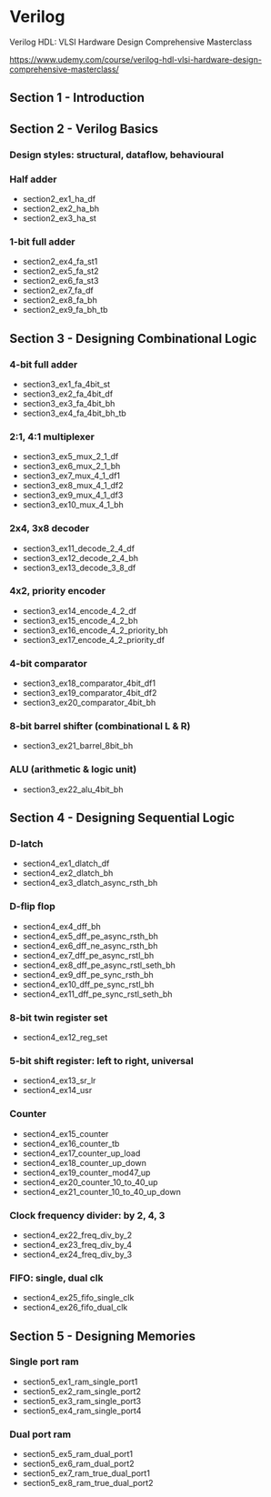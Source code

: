 # Verilog

Verilog HDL: VLSI Hardware Design Comprehensive Masterclass

https://www.udemy.com/course/verilog-hdl-vlsi-hardware-design-comprehensive-masterclass/

## Section 1 - Introduction

## Section 2 - Verilog Basics
### Design styles: structural, dataflow, behavioural
### Half adder
  - section2_ex1_ha_df
  - section2_ex2_ha_bh
  - section2_ex3_ha_st
### 1-bit full adder
  - section2_ex4_fa_st1
  - section2_ex5_fa_st2
  - section2_ex6_fa_st3
  - section2_ex7_fa_df
  - section2_ex8_fa_bh
  - section2_ex9_fa_bh_tb

## Section 3 - Designing Combinational Logic
### 4-bit full adder
  - section3_ex1_fa_4bit_st
  - section3_ex2_fa_4bit_df
  - section3_ex3_fa_4bit_bh
  - section3_ex4_fa_4bit_bh_tb
### 2:1, 4:1 multiplexer
  - section3_ex5_mux_2_1_df
  - section3_ex6_mux_2_1_bh
  - section3_ex7_mux_4_1_df1
  - section3_ex8_mux_4_1_df2
  - section3_ex9_mux_4_1_df3
  - section3_ex10_mux_4_1_bh
### 2x4, 3x8 decoder
  - section3_ex11_decode_2_4_df
  - section3_ex12_decode_2_4_bh
  - section3_ex13_decode_3_8_df
### 4x2, priority encoder
  - section3_ex14_encode_4_2_df
  - section3_ex15_encode_4_2_bh
  - section3_ex16_encode_4_2_priority_bh
  - section3_ex17_encode_4_2_priority_df
### 4-bit comparator
  - section3_ex18_comparator_4bit_df1
  - section3_ex19_comparator_4bit_df2
  - section3_ex20_comparator_4bit_bh
### 8-bit barrel shifter (combinational L & R)
  - section3_ex21_barrel_8bit_bh
### ALU (arithmetic & logic unit)
  - section3_ex22_alu_4bit_bh

## Section 4 - Designing Sequential Logic
### D-latch
- section4_ex1_dlatch_df
- section4_ex2_dlatch_bh
- section4_ex3_dlatch_async_rsth_bh
### D-flip flop
- section4_ex4_dff_bh
- section4_ex5_dff_pe_async_rsth_bh
- section4_ex6_dff_ne_async_rsth_bh
- section4_ex7_dff_pe_async_rstl_bh
- section4_ex8_dff_pe_async_rstl_seth_bh
- section4_ex9_dff_pe_sync_rsth_bh
- section4_ex10_dff_pe_sync_rstl_bh
- section4_ex11_dff_pe_sync_rstl_seth_bh
### 8-bit twin register set
- section4_ex12_reg_set
### 5-bit shift register: left to right, universal
- section4_ex13_sr_lr
- section4_ex14_usr
### Counter
- section4_ex15_counter
- section4_ex16_counter_tb
- section4_ex17_counter_up_load
- section4_ex18_counter_up_down
- section4_ex19_counter_mod47_up
- section4_ex20_counter_10_to_40_up
- section4_ex21_counter_10_to_40_up_down
### Clock frequency divider: by 2, 4, 3
- section4_ex22_freq_div_by_2
- section4_ex23_freq_div_by_4
- section4_ex24_freq_div_by_3
### FIFO: single, dual clk
- section4_ex25_fifo_single_clk
- section4_ex26_fifo_dual_clk

## Section 5 - Designing Memories
### Single port ram
- section5_ex1_ram_single_port1
- section5_ex2_ram_single_port2
- section5_ex3_ram_single_port3
- section5_ex4_ram_single_port4
### Dual port ram
- section5_ex5_ram_dual_port1
- section5_ex6_ram_dual_port2
- section5_ex7_ram_true_dual_port1
- section5_ex8_ram_true_dual_port2

